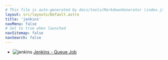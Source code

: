 ```yaml
---
# This file is auto-generated by docs/tools/MarkdownGenerator (index.js)
layout: src/layouts/Default.astro
title: 'jenkins'
navMenu: false
# Set to true when launched
navSitemap: false
navSearch: false
---
```


<ul>

<li>

![jenkins](https://i.octopus.com/library/step-templates/jenkins.png) [Jenkins - Queue Job](/integrations/jenkins/jenkins-queue-job)

</li>
        
</ul>

